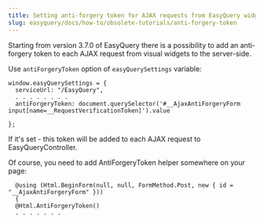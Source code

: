 ```yaml
---
title: Setting anti-forgery token for AJAX requests from EasyQuery widgets
slug: easyquery/docs/how-to/obsolete-tutorials/anti-forgery-token
---
```



Starting from version 3.7.0 of EasyQuery there is a possibility to add an anti-forgery token to each AJAX request from visual widgets to the server-side.

Use `antiForgeryToken` option of `easyQuerySettings` variable:

```
window.easyQuerySettings = {
  serviceUrl: "/EasyQuery",
  . . . . . . . .
  antiForgeryToken: document.querySelector('#__AjaxAntiForgeryForm input[name=__RequestVerificationToken]').value

};
```

If it's set - this token will be added to each AJAX request to EasyQueryController.

Of course, you need to add AntiForgeryToken helper somewhere on your page:

```
  @using (Html.BeginForm(null, null, FormMethod.Post, new { id = "__AjaxAntiForgeryForm" }))
  {
  @Html.AntiForgeryToken()
  . . . . . . .
```